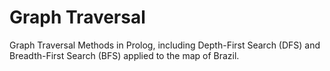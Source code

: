 # Graph Traversal
Graph Traversal Methods in Prolog, including Depth-First Search (DFS) and Breadth-First Search (BFS) applied to the map of Brazil.
